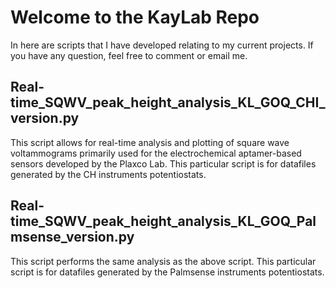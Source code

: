 # Welcome to the KayLab Repo

In here are scripts that I have developed relating to my current projects. 
If you have any question, feel free to comment or email me.

## Real-time_SQWV_peak_height_analysis_KL_GOQ_CHI_version.py 
This script allows for real-time analysis and plotting of square wave voltammograms primarily used for the electrochemical aptamer-based sensors developed by the Plaxco Lab.
This particular script is for datafiles generated by the CH instruments potentiostats. 

## Real-time_SQWV_peak_height_analysis_KL_GOQ_Palmsense_version.py 
This script performs the same analysis as the above script. This particular script is for datafiles generated by the Palmsense instruments potentiostats.
